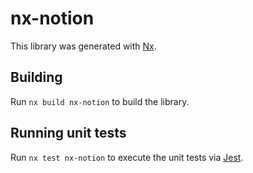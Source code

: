 # nx-notion

This library was generated with [Nx](https://nx.dev).

## Building

Run `nx build nx-notion` to build the library.

## Running unit tests

Run `nx test nx-notion` to execute the unit tests via [Jest](https://jestjs.io).
